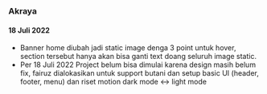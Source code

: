 ### Akraya
#### 18 Juli 2022
* Banner home diubah jadi static image denga 3 point untuk hover, section tersebut hanya akan bisa ganti text doang seluruh image static.
* Per 18 Juli 2022 Project belum bisa dimulai karena design masih belum fix, fairuz dialokasikan untuk support butani dan setup basic UI (header, footer, menu) dan riset motion dark mode <-> light mode 
